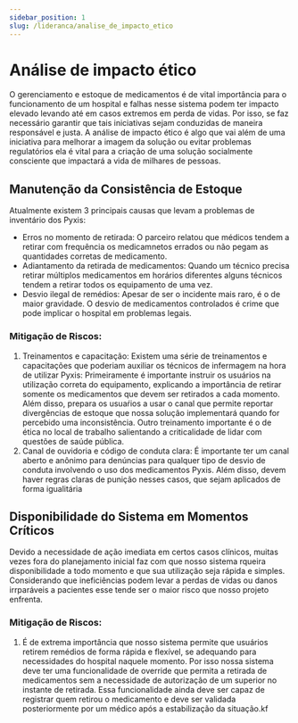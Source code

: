 ```yaml
---
sidebar_position: 1
slug: /lideranca/analise_de_impacto_etico
---
```


# Análise de impacto ético

O gerenciamento e estoque de medicamentos é de vital importância para o funcionamento de um hospital e falhas nesse sistema podem ter impacto elevado levando até em casos extremos em perda de vidas. Por isso, se faz necessário garantir que tais iniciativas sejam conduzidas de maneira responsável e justa. A análise de impacto ético é algo que vai além de uma iniciativa para melhorar a imagem da solução ou evitar problemas regulatórios ela é vital para a criação de uma solução socialmente consciente que impactará a vida de milhares de pessoas.

## Manutenção da Consistência de Estoque

Atualmente existem 3 principais causas que levam a problemas de inventário dos Pyxis:

- Erros no momento de retirada: O parceiro relatou que médicos tendem a retirar com frequência os medicamnetos errados ou não pegam as quantidades corretas de medicamento.
- Adiantamento da retirada de medicamentos: Quando um técnico precisa retirar múltiplos medicamentos em horários diferentes alguns técnicos tendem a retirar todos os equipamento de uma vez.
- Desvio ilegal de remédios: Apesar de ser o incidente mais raro, é o de maior gravidade. O desvio de medicamentos controlados é crime que pode implicar o hospital em problemas legais.

### **Mitigação de Riscos:**

1. Treinamentos e capacitação: Existem uma série de treinamentos e capacitações que poderiam auxiliar os técnicos de infermagem na hora de utilizar Pyxis: Primeiramente é importante instruir os usuários na utilização correta do equipamento, explicando a importância de retirar somente os medicamentos que devem ser retirados a cada momento. Além disso, prepara os usuaŕios a usar o canal que permite reportar divergências de estoque que nossa solução implementará quando for percebido uma inconsistência. Outro treinamento importante é o de ética no local de trabalho salientando a criticalidade de lidar com questões de saúde pública.
2. Canal de ouvidoria e código de conduta clara: É importante ter um canal aberto e anônimo para denúncias para qualquer tipo de desvio de conduta involvendo o uso dos medicamentos Pyxis. Além disso, devem haver regras claras de punição nesses casos, que sejam aplicados de forma igualitária

## Disponibilidade do Sistema em Momentos Críticos

Devido a necessidade de ação imediata em certos casos clínicos, muitas vezes fora do planejamento inicial faz com que nosso sistema rqueira disponibilidade a todo momento e que sua utilização seja rápida e simples. Considerando que ineficiências podem levar a perdas de vidas ou danos irrparáveis a pacientes esse tende ser o maior risco que nosso projeto enfrenta.

### **Mitigação de Riscos:**

1. É de extrema importância que nosso sistema permite que usuários retirem remédios de forma rápida e flexível, se adequando para necessidades do hospital naquele momento. Por isso nossa sistema deve ter uma funcionalidade de override que permita a retirada de medicamentos sem a necessidade de autorização de um superior no instante de retirada. Essa funcionalidade ainda deve ser capaz de registrar quem retirou o medicamento e deve ser validada posteriormente por um médico após a estabilização da situação.kf
